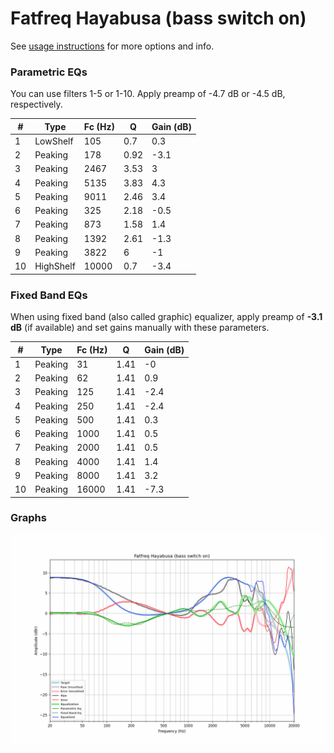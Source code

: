# Fatfreq Hayabusa (bass switch on)
See [usage instructions](https://github.com/jaakkopasanen/AutoEq#usage) for more options and info.

### Parametric EQs
You can use filters 1-5 or 1-10. Apply preamp of -4.7 dB or -4.5 dB, respectively.

|   # | Type      |   Fc (Hz) |    Q |   Gain (dB) |
|-----|-----------|-----------|------|-------------|
|   1 | LowShelf  |       105 | 0.7  |         0.3 |
|   2 | Peaking   |       178 | 0.92 |        -3.1 |
|   3 | Peaking   |      2467 | 3.53 |         3   |
|   4 | Peaking   |      5135 | 3.83 |         4.3 |
|   5 | Peaking   |      9011 | 2.46 |         3.4 |
|   6 | Peaking   |       325 | 2.18 |        -0.5 |
|   7 | Peaking   |       873 | 1.58 |         1.4 |
|   8 | Peaking   |      1392 | 2.61 |        -1.3 |
|   9 | Peaking   |      3822 | 6    |        -1   |
|  10 | HighShelf |     10000 | 0.7  |        -3.4 |

### Fixed Band EQs
When using fixed band (also called graphic) equalizer, apply preamp of **-3.1 dB** (if available) and set gains manually with these parameters.

|   # | Type    |   Fc (Hz) |    Q |   Gain (dB) |
|-----|---------|-----------|------|-------------|
|   1 | Peaking |        31 | 1.41 |        -0   |
|   2 | Peaking |        62 | 1.41 |         0.9 |
|   3 | Peaking |       125 | 1.41 |        -2.4 |
|   4 | Peaking |       250 | 1.41 |        -2.4 |
|   5 | Peaking |       500 | 1.41 |         0.3 |
|   6 | Peaking |      1000 | 1.41 |         0.5 |
|   7 | Peaking |      2000 | 1.41 |         0.5 |
|   8 | Peaking |      4000 | 1.41 |         1.4 |
|   9 | Peaking |      8000 | 1.41 |         3.2 |
|  10 | Peaking |     16000 | 1.41 |        -7.3 |

### Graphs
![](./Fatfreq%20Hayabusa%20(bass%20switch%20on).png)
